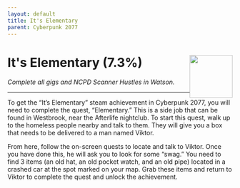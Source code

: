 ```yaml
---
layout: default
title: It's Elementary
parent: Cyberpunk 2077
---
```


# It's Elementary (7.3%) <img style="float: right;" src="https://cdn.cloudflare.steamstatic.com/steamcommunity/public/images/apps/1091500/b7512099ad421258b91b49ab12d46ffd2bb948da.jpg" width="96" height="96">

_Complete all gigs and NCPD Scanner Hustles in Watson._

***

To get the “It’s Elementary” steam achievement in Cyberpunk 2077, you will need to complete the quest, “Elementary.” This is a side job that can be found in Westbrook, near the Afterlife nightclub. To start this quest, walk up to the homeless people nearby and talk to them. They will give you a box that needs to be delivered to a man named Viktor.

From here, follow the on-screen quests to locate and talk to Viktor. Once you have done this, he will ask you to look for some “swag.” You need to find 3 items (an old hat, an old pocket watch, and an old pipe) located in a crashed car at the spot marked on your map. Grab these items and return to Viktor to complete the quest and unlock the achievement.